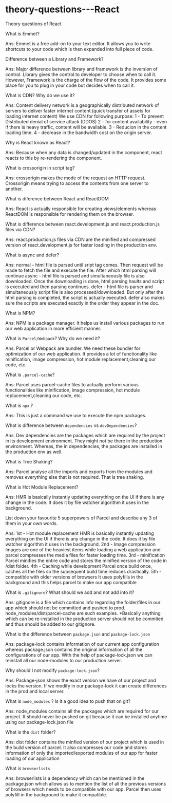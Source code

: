 # theory-questions---React
Theory questions of React


What is Emmet? 

Ans: Emmet is  a free add-on to your text editor. It allows you to write shortcuts to your code which is then expanded into full piece of code.

Difference between a Library and Framework?

Ans: Major difference between library and framework is the inversion of control. Library gives the control to developer to choose when to call it. However, Framework is the charge of the flow of the code. It provides some place for you to plug in your code but decides when to call it.

What is CDN? Why do we use it?

Ans: Content delivery network is a geographically distributed network of servers to deliver faster internet content.(quick transfer of assets for loading internet content)
We use CDN for following purpose: 
1 - To prevent Distributed denial of service attack (DDOS)
2 - for content availability - even if there is heavy traffic, content will be available.
3 - Reducion in the content loading time.
4 - decrease in the bandwidth cost on the origin server.

Why is React known as React?

Ans: Because when any data is changed/updated in the component, react reacts to this by re-rendering the component. 

What is crossorigin in script tag?

Ans: crossorigin makes the mode of the request an HTTP request. Crossorigin means trying to access the contents from one server to another. 

What is diference between React and ReactDOM

Ans: React is actually responsible for creating views/elements whereas ReactDOM is responsible for rendering them on the browser.

What is difference between react.development.js and react.production.js files via CDN?

Ans: react.production.js files via CDN are the minified and compressed version of react.development.js for faster loading in the production env.

What is async and defer?

Ans: normal  - html file is parsed until sript tag comes. Then request will be made to fetch the file and execute the file. After which html parsing will continue
     async  - html file is parsed and simultaneously file is also downloaded. Once the downloading is done, html parsing haults and script is executed and then parsing continues.
     defer - html file is parser and simultaneously script file is also processed/downloaded. But only after the html parsing is completed, the script is actually executed. defer also makes sure the scripts are executed exactly in the order they appear in the doc.
     
What is NPM?

Ans: NPM is a package manager. It helps us install various packages to run our web application in more efficient manner.

What is `Parcel/Webpack`? Why do we need it?

Ans: Parcel or Webpack are bundler. We need these bundler for optimization of our web application. It provides a lot of functionality like minification, image compression, hot module replacement,cleaning our code, etc.

What is `.parcel-cache`?

Ans: Parcel uses parcel-cache files to actually perform various functionalities like minification, image compression, hot module replacement,cleaning our code, etc.

What is `npx` ?

Ans: This is just a command we use to execute the npm packages.

What is difference between `dependencies` vs `devDependencies`?

Ans: Dev dependencies are the packages which are required by the project in its development environment. They might not be there in the production environment. Whereas, the in dependencies, the packages are installed in the production env as well.

What is Tree Shaking?

Ans: Parcel analyse all the imports and exports from the modules and removes everything else that is not required. That is tree shaking.

What is Hot Module Replacement?

Ans: HMR is basically instantly updating everything on the UI if there is any change in the code. It does it by file watcher algorithm it uses in the background.

List down your favourite 5 superpowers of Parcel and describe any 3 of them in your
own words.

Ans: 1st - Hot module replacement
          HMR is basically instantly updating everything on the UI if there is any change in the code. It does it by file watcher algorithm it uses in the                       background.
     2nd - Image compression
          Images are one of the heaviest items while loading a web application and parcel compresses the media files for faster loading time.
     3rd - minification
          Parcel minifies the entire code and stores the minified version of the code in /dist folder.
     4th - Caching while development
          Parcel once build once, caches all the files so the subsequent build time reduces drastically.
     5th - compatible with older versions of browsers
          It uses polyfills in the background and this helps parcel to make our app compatible
          
 What is `.gitignore`? What should we add and not add into it?
 
 Ans: gitignore is a file which contains info regarding the folder/files in our app which should not be committed and pushed to prod. node_modules/dist/parcel-cache are such examples.
 *Basically anything which can be re-installed in the production server should not be commited and thus should be added to our gitignore.
 
 What is the difference between `package.json` and `package-lock.json`
 
 Ans: package-lock contains information of our current app configuration whereas package.json contains the original information of all the configurations of our app. With the help of package-lock.json we can reinstall all our node-modules to our production server.
 
 Why should I not modify `package-lock.json`?
 
 Ans: Package-json shows the exact version we have of our project and locks the version. If we modify in our package-lock it can create differences in the prod and local server.
 
 What is `node_modules` ? Is it a good idea to push that on git?
 
 Ans: node_modules contains all the packages which are required for our project. It should never be pushed on git because it can be installed anytime using our package-lock.json file
 
 What is the `dist` folder?
 
 Ans: dist folder contains the minfied version of our project which is used in the build version of parcel. It also compresses our code and stores information of only the imported/exported modules of our app for faster loading of our application
 
 What is `browserlists`
 
 Ans: browserlists is a dependency which can be mentioned in the package.json which allows us to mention the list of all the previous versions of browsers which needs to be compatible with our app. Parcel then uses polyfill in the background to make it compatible.
 
 
     

